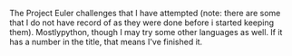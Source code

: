 The Project Euler challenges that I have attempted (note: there are some that I do not have record of as they were done before i started keeping them). Mostlypython, though I may try some other languages as well. If it has a number in the title, that means I've finished it.
